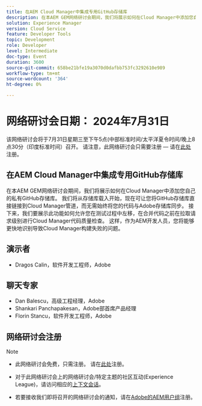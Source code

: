 ```yaml
---
title: 在AEM Cloud Manager中集成专用GitHub存储库
description: 在本AEM GEM网络研讨会期间，我们将展示如何在Cloud Manager中添加您自己的私有GitHub存储库。 我们将从存储库载入开始，现在可让您将GitHub存储库直接链接到Cloud Manager管道，而无需始终将您的代码与Adobe存储库同步。 接下来，我们要展示此功能如何允许您在测试过程中左移，在合并代码之前在拉取请求级别进行Cloud Manager代码质量检查。 这样，作为AEM开发人员，您将能够更快地识别导致Cloud Manager构建失败的问题。
solution: Experience Manager
version: Cloud Service
feature: Developer Tools
topic: Development
role: Developer
level: Intermediate
doc-type: Event
duration: 3600
source-git-commit: 658be21bfe19a3070d0dafbb753fc3292610e989
workflow-type: tm+mt
source-wordcount: '364'
ht-degree: 0%

---
```


# 网络研讨会日期： 2024年7月31日

该网络研讨会将于7月31日星期三至下午5点(中部标准时间/太平洋夏令时间/晚上8点30分（印度标准时间）召开。 请注意，此网络研讨会只需要注册 — 请在[此处](https://adobe.ly/3LmXfGk)注册。

## 在AEM Cloud Manager中集成专用GitHub存储库

在本AEM GEM网络研讨会期间，我们将展示如何在Cloud Manager中添加您自己的私有GitHub存储库。 我们将从存储库载入开始，现在可让您将GitHub存储库直接链接到Cloud Manager管道，而无需始终将您的代码与Adobe存储库同步。 接下来，我们要展示此功能如何允许您在测试过程中左移，在合并代码之前在拉取请求级别进行Cloud Manager代码质量检查。 这样，作为AEM开发人员，您将能够更快地识别导致Cloud Manager构建失败的问题。

## 演示者

* Dragos Calin，软件开发工程师，Adobe

## 聊天专家

* Dan Balescu，高级工程经理，Adobe
* Shankari Panchapakesan，Adobe部首席产品经理
* Florin Stancu，软件开发工程师，Adobe

## 网络研讨会注册

>[!NOTE]
> 
>* 此网络研讨会免费，只需注册。 请在[此处](https://adobe.ly/3LmXfGk)注册。
>
>* 对于此网络研讨会上的网络研讨会/特定主题的社区互动(Experience League)，请访问相应的[上下文会话](https://adobe.ly/4f1jhMo)。
>
>* 若要接收我们即将召开的网络研讨会的通知，请在[Adobe的AEM用户组](https://aem-augs.adobe.com/)注册。

